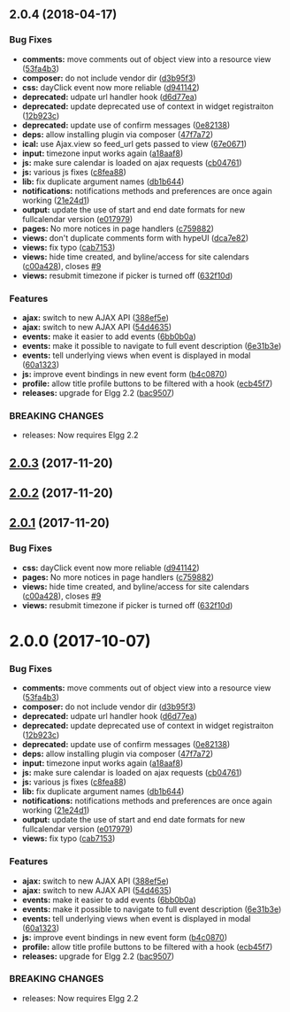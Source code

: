 <a name="2.0.4"></a>
## 2.0.4 (2018-04-17)


### Bug Fixes

* **comments:** move comments out of object view into a resource view ([53fa4b3](https://github.com/arckinteractive/events_ui/commit/53fa4b3))
* **composer:** do not include vendor dir ([d3b95f3](https://github.com/arckinteractive/events_ui/commit/d3b95f3))
* **css:** dayClick event now more reliable ([d941142](https://github.com/arckinteractive/events_ui/commit/d941142))
* **deprecated:** udpate url handler hook ([d6d77ea](https://github.com/arckinteractive/events_ui/commit/d6d77ea))
* **deprecated:** update deprecated use of context in widget registraiton ([12b923c](https://github.com/arckinteractive/events_ui/commit/12b923c))
* **deprecated:** update use of confirm messages ([0e82138](https://github.com/arckinteractive/events_ui/commit/0e82138))
* **deps:** allow installing plugin via composer ([47f7a72](https://github.com/arckinteractive/events_ui/commit/47f7a72))
* **ical:** use Ajax.view so feed_url gets passed to view ([67e0671](https://github.com/arckinteractive/events_ui/commit/67e0671))
* **input:** timezone input works again ([a18aaf8](https://github.com/arckinteractive/events_ui/commit/a18aaf8))
* **js:** make sure calendar is loaded on ajax requests ([cb04761](https://github.com/arckinteractive/events_ui/commit/cb04761))
* **js:** various js fixes ([c8fea88](https://github.com/arckinteractive/events_ui/commit/c8fea88))
* **lib:** fix duplicate argument names ([db1b644](https://github.com/arckinteractive/events_ui/commit/db1b644))
* **notifications:** notifications methods and preferences are once again working ([21e24d1](https://github.com/arckinteractive/events_ui/commit/21e24d1))
* **output:** update the use of start and end date formats for new fullcalendar version ([e017979](https://github.com/arckinteractive/events_ui/commit/e017979))
* **pages:** No more notices in page handlers ([c759882](https://github.com/arckinteractive/events_ui/commit/c759882))
* **views:** don't duplicate comments form with hypeUI ([dca7e82](https://github.com/arckinteractive/events_ui/commit/dca7e82))
* **views:** fix typo ([cab7153](https://github.com/arckinteractive/events_ui/commit/cab7153))
* **views:** hide time created, and byline/access for site calendars ([c00a428](https://github.com/arckinteractive/events_ui/commit/c00a428)), closes [#9](https://github.com/arckinteractive/events_ui/issues/9)
* **views:** resubmit timezone if picker is turned off ([632f10d](https://github.com/arckinteractive/events_ui/commit/632f10d))

### Features

* **ajax:** switch to new AJAX API ([388ef5e](https://github.com/arckinteractive/events_ui/commit/388ef5e))
* **ajax:** switch to new AJAX API ([54d4635](https://github.com/arckinteractive/events_ui/commit/54d4635))
* **events:** make it easier to add events ([6bb0b0a](https://github.com/arckinteractive/events_ui/commit/6bb0b0a))
* **events:** make it possible to navigate to full event description ([6e31b3e](https://github.com/arckinteractive/events_ui/commit/6e31b3e))
* **events:** tell underlying views when event is displayed in modal ([60a1323](https://github.com/arckinteractive/events_ui/commit/60a1323))
* **js:** improve event bindings in new event form ([b4c0870](https://github.com/arckinteractive/events_ui/commit/b4c0870))
* **profile:** allow title profile buttons to be filtered with a hook ([ecb45f7](https://github.com/arckinteractive/events_ui/commit/ecb45f7))
* **releases:** upgrade for Elgg 2.2 ([bac9507](https://github.com/arckinteractive/events_ui/commit/bac9507))


### BREAKING CHANGES

* releases: Now requires Elgg 2.2



<a name="2.0.3"></a>
## [2.0.3](https://github.com/arckinteractive/events_ui/compare/2.0.2...v2.0.3) (2017-11-20)




<a name="2.0.2"></a>
## [2.0.2](https://github.com/arckinteractive/events_ui/compare/2.0.1...v2.0.2) (2017-11-20)




<a name="2.0.1"></a>
## [2.0.1](https://github.com/arckinteractive/events_ui/compare/2.0.0...v2.0.1) (2017-11-20)


### Bug Fixes

* **css:** dayClick event now more reliable ([d941142](https://github.com/arckinteractive/events_ui/commit/d941142))
* **pages:** No more notices in page handlers ([c759882](https://github.com/arckinteractive/events_ui/commit/c759882))
* **views:** hide time created, and byline/access for site calendars ([c00a428](https://github.com/arckinteractive/events_ui/commit/c00a428)), closes [#9](https://github.com/arckinteractive/events_ui/issues/9)
* **views:** resubmit timezone if picker is turned off ([632f10d](https://github.com/arckinteractive/events_ui/commit/632f10d))



<a name="2.0.0"></a>
# 2.0.0 (2017-10-07)


### Bug Fixes

* **comments:** move comments out of object view into a resource view ([53fa4b3](https://github.com/arckinteractive/events_ui/commit/53fa4b3))
* **composer:** do not include vendor dir ([d3b95f3](https://github.com/arckinteractive/events_ui/commit/d3b95f3))
* **deprecated:** udpate url handler hook ([d6d77ea](https://github.com/arckinteractive/events_ui/commit/d6d77ea))
* **deprecated:** update deprecated use of context in widget registraiton ([12b923c](https://github.com/arckinteractive/events_ui/commit/12b923c))
* **deprecated:** update use of confirm messages ([0e82138](https://github.com/arckinteractive/events_ui/commit/0e82138))
* **deps:** allow installing plugin via composer ([47f7a72](https://github.com/arckinteractive/events_ui/commit/47f7a72))
* **input:** timezone input works again ([a18aaf8](https://github.com/arckinteractive/events_ui/commit/a18aaf8))
* **js:** make sure calendar is loaded on ajax requests ([cb04761](https://github.com/arckinteractive/events_ui/commit/cb04761))
* **js:** various js fixes ([c8fea88](https://github.com/arckinteractive/events_ui/commit/c8fea88))
* **lib:** fix duplicate argument names ([db1b644](https://github.com/arckinteractive/events_ui/commit/db1b644))
* **notifications:** notifications methods and preferences are once again working ([21e24d1](https://github.com/arckinteractive/events_ui/commit/21e24d1))
* **output:** update the use of start and end date formats for new fullcalendar version ([e017979](https://github.com/arckinteractive/events_ui/commit/e017979))
* **views:** fix typo ([cab7153](https://github.com/arckinteractive/events_ui/commit/cab7153))

### Features

* **ajax:** switch to new AJAX API ([388ef5e](https://github.com/arckinteractive/events_ui/commit/388ef5e))
* **ajax:** switch to new AJAX API ([54d4635](https://github.com/arckinteractive/events_ui/commit/54d4635))
* **events:** make it easier to add events ([6bb0b0a](https://github.com/arckinteractive/events_ui/commit/6bb0b0a))
* **events:** make it possible to navigate to full event description ([6e31b3e](https://github.com/arckinteractive/events_ui/commit/6e31b3e))
* **events:** tell underlying views when event is displayed in modal ([60a1323](https://github.com/arckinteractive/events_ui/commit/60a1323))
* **js:** improve event bindings in new event form ([b4c0870](https://github.com/arckinteractive/events_ui/commit/b4c0870))
* **profile:** allow title profile buttons to be filtered with a hook ([ecb45f7](https://github.com/arckinteractive/events_ui/commit/ecb45f7))
* **releases:** upgrade for Elgg 2.2 ([bac9507](https://github.com/arckinteractive/events_ui/commit/bac9507))


### BREAKING CHANGES

* releases: Now requires Elgg 2.2



